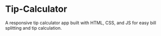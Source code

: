 # Tip-Calculator
 A responsive tip calculator app built with HTML, CSS, and JS for easy bill splitting and tip calculation.
